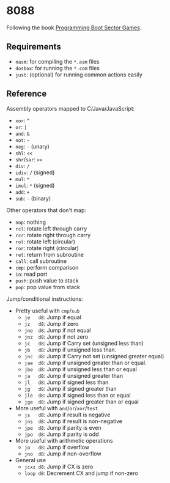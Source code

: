 # 8088

Following the book [Programming Boot Sector Games](https://nanochess.org/store.html).

## Requirements

* `nasm`: for compiling the `*.asm` files
* `dosbox`: for running the `*.com` files
* `just`: (optional) for running common actions easily

## Reference

Assembly operators mapped to C/Java/JavaScript:

* `xor`: `^`
* `or`: `|`
* `and`: `&`
* `not`: `~`
* `neg`: `-` (unary)
* `shl`: `<<`
* `shr`/`sar`: `>>`
* `div`: `/`
* `idiv`: `/` (signed)
* `mul`: `*`
* `imul`: `*` (signed)
* `add`: `+`
* `sub`: `-` (binary)

Other operators that don't map:

* `nop`: nothing
* `rcl`: rotate left through carry
* `rcr`: rotate right through carry
* `rol`: rotate left (circular)
* `ror`: rotate right (circular)
* `ret`: return from subroutine
* `call`: call subroutine
* `cmp`: perform comparison
* `in`: read port
* `push`: push value to stack
* `pop`: pop value from stack

Jump/conditional instructions:

* Pretty useful with `cmp`/`sub`
  * `je   d8`: Jump if equal
  * `jz   d8`: Jump if zero
  * `jne  d8`: Jump if not equal
  * `jnz  d8`: Jump if not zero
  * `jc   d8`: Jump if Carry set (unsigned less than)
  * `jb   d8`: Jump if unsigned less than.
  * `jnc  d8`: Jump if Carry not set (unsigned greater equal)
  * `jae  d8`: Jump if unsigned greater than or equal.
  * `jbe  d8`: Jump if unsigned less than or equal
  * `ja   d8`: Jump if unsigned greater than
  * `jl   d8`: Jump if signed less than
  * `jg   d8`: Jump if signed greater than
  * `jle  d8`: Jump if signed less than or equal
  * `jge  d8`: Jump if signed greater than or equal
* More useful with `and`/`or`/`xor`/`test`
  * `js   d8`: Jump if result is negative
  * `jns  d8`: Jump if result is non-negative
  * `jpe  d8`: Jump if parity is even
  * `jpo  d8`: Jump if parity is odd
* More useful with arithmetic operations
  * `jo   d8`: Jump if overflow
  * `jno  d8`: Jump if non-overflow
* General use
  * `jcxz d8`: Jump if CX is zero
  * `loop d8`: Decrement CX and jump if non-zero
